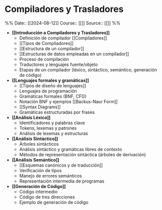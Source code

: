 # Compiladores y Trasladores

%%
Date:: [[2024-08-12]]
Course:: [[]]
Source:: [[]]
%%

- **[[Introducción a Compiladores y Trasladores]]**
    - Definición de compilador [[Compiladores]]
	- [[Tipos de Compiladores]]
	- [[Estructura de un compilador]]
	- [[Estructuras de datos empleadas en un compilador]]
    - Proceso de compilación
    - Traductores y lenguajes fuente/objeto
    - Etapas de un compilador (léxico, sintáctico, semántico, generación de código)
- **[[Lenguajes formales y gramáticas]]**
	- [[Tipos de diseño de lenguajes]]
    - Lenguajes de programación
    - Gramáticas formales (BNF, CFG)
    - Notación BNF y ejemplos [[Backus-Naur Form]]
	- [[Syntax Diagrams]]
    - Gramáticas estructuradas por frases
- **[[Análisis Léxico]]**
    - Identificadores y palabras clave
    - Tokens, lexemas y patrones
    - Análisis de lexemas y estructuras
- **[[Análisis Sintáctico]]**
    - Árboles sintácticos
    - Análisis sintáctico y gramáticas libres de contexto
    - Métodos de representación sintáctica (árboles de derivación)
- **[[Análisis Semántico]]**
	- [[Esquemas canónicos y de traducción]]
    - Verificación de tipos
    - Manejo de errores semánticos
    - Representación intermedia de programas
- **[[Generación de Código]]**
    - Código intermedio
    - Código de tres direcciones
    - Ejemplo de generación de código
